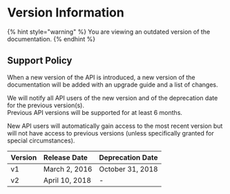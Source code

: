 # Version Information

{% hint style="warning" %}
You are viewing an outdated version of the documentation.
{% endhint %}

## Support Policy

When a new version of the API is introduced, a new version of the documentation will be added with an upgrade guide and a list of changes.

We will notify all API users of the new version and of the deprecation date for the previous version\(s\).  
Previous API versions will be supported for at least 6 months.  
  
New API users will automatically gain access to the most recent version but will not have access to previous versions \(unless specifically granted for special circumstances\).

| Version | Release Date | Deprecation Date |
| :--- | :--- | :--- |
| v1 | March 2, 2016 | October 31, 2018 |
| v2 | April 10, 2018 | - |





